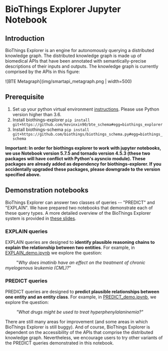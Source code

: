 BioThings Explorer Jupyter Notebook
===================================

## Introduction

BioThings Explorer is an engine for autonomously querying a distributed knowledge graph. The distributed knowledge graph is made up of biomedical APIs that have been annotated with semantically-precise descriptions of their inputs and outputs.  The knowledge graph is currently comprised by the APIs in this figure:

![BTE Metagraph](img/smartapi_metagraph.png | width=500)


## Prerequisite

1. Set up your python virtual environment [instructions](https://virtualenv.pypa.io/en/latest/). Please use Python version higher than 3.6.
2. Install biothings-explorer `pip install git+https://github.com/kevinxin90/bte_schema#egg=biothings_explorer`
3. Install biothings-schema `pip install git+https://github.com/biothings/biothings_schema.py#egg=biothings_schema`

**Important: In order for biothings explorer to work with jupyter notebooks, we use Notebook version 5.7.5 and tornado version 4.5.3 (these two packages will have conflict with Python's aysncio module). These packages are already added as dependency for biothings-explorer. If you accidentally upgraded these packages, please downgrade to the version specified above.**


## Demonstration notebooks
BioThings Explorer can answer two classes of queries -- "PREDICT" and "EXPLAIN".  We have prepared two notebooks that demonstrate each of these query types.  A more detailed overview of the BioThings Explorer system is provided in [these slides](https://docs.google.com/presentation/d/1QWQqqQhPD_pzKryh6Wijm4YQswv8pAjleVORCPyJyDE/edit?usp=sharing).

### EXPLAIN queries

EXPLAIN queries are designed to **identify plausible reasoning chains to explain the relationship between two entities**.  For example, in [EXPLAIN_demo.ipynb](EXPLAIN_demo.ipynb) we explore the question:  

&nbsp;&nbsp;&nbsp;&nbsp;&nbsp;&nbsp;&nbsp;&nbsp;&nbsp;"*Why does imatinib have an effect on the treatment of chronic myelogenous leukemia (CML)?*"

### PREDICT queries

PREDICT queries are designed to **predict plausible relationships between one entity and an entity class**.  For example, in [PREDICT_demo.ipynb](PREDICT_demo.ipynb), we explore the question:  

&nbsp;&nbsp;&nbsp;&nbsp;&nbsp;&nbsp;&nbsp;&nbsp;&nbsp;*"What drugs might be used to treat hyperphenylalaninemia?"*

There are still many areas for improvement (and some areas in which BioThings Explorer is still buggy).  And of course, BioThings Explorer is dependent on the accessibility of the APIs that comprise the distributed knowledge graph.  Nevertheless, we encourage users to try other variants of the PREDICT queries demonstrated in this notebook.
